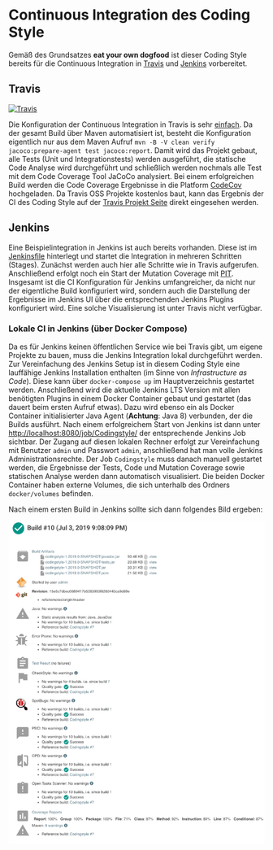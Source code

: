 # Continuous Integration des Coding Style

Gemäß des Grundsatzes **eat your own dogfood** ist dieser Coding Style bereits für die Continuous Integration
in [Travis](https://travis-ci.org) und [Jenkins](https://jenkins.io) vorbereitet. 

## Travis

[![Travis](https://img.shields.io/travis/uhafner/codingstyle/master.svg?logo=travis&label=travis%20build&logoColor=white)](https://travis-ci.org/uhafner/codingstyle)

Die Konfiguration der Continuous Integration in Travis is sehr [einfach](../.travis.yml). Da der gesamt Build 
über Maven automatisiert ist, besteht die Konfiguration eigentlich nur aus dem Maven Aufruf 
`mvn -B -V clean verify jacoco:prepare-agent test jacoco:report`. Damit wird das Projekt gebaut, alle Tests (Unit und 
Integrationstests) werden ausgeführt, die statische Code Analyse wird durchgeführt und schließlich werden nochmals
alle Test mit dem Code Coverage Tool JaCoCo analysiert. Bei einem erfolgreichen Build werden die Code Coverage 
Ergebnisse in die Platform [CodeCov](https://codecov.io/gh/uhafner/codingstyle) hochgeladen. Da Travis OSS Projekte
kostenlos baut, kann das Ergebnis der CI des Coding Style auf der [Travis Projekt Seite](https://travis-ci.org/uhafner/codingstyle) direkt eingesehen werden.

## Jenkins

Eine Beispielintegration in Jenkins ist auch bereits vorhanden. Diese ist im [Jenkinsfile](../Jenkinsfile) hinterlegt
und startet die Integration in mehreren Schritten (Stages). Zunächst werden auch hier alle Schritte wie in Travis
aufgerufen. Anschließend erfolgt noch ein Start der Mutation Coverage mit [PIT](http://pitest.org). Insgesamt ist
die CI Konfiguration für Jenkins umfangreicher, da nicht nur der eigentliche Build konfiguriert wird, sondern
auch die Darstellung der Ergebnisse im Jenkins UI über die entsprechenden Jenkins Plugins konfiguriert wird.
Eine solche Visualisierung ist unter Travis nicht verfügbar. 

### Lokale CI in Jenkins (über Docker Compose)

Da es für Jenkins keinen öffentlichen Service wie bei Travis gibt, um eigene Projekte zu bauen, muss die Jenkins 
Integration lokal durchgeführt werden. Zur Vereinfachung des Jenkins Setup ist in diesem Coding Style eine
lauffähige Jenkins Installation enthalten (im Sinne von *Infrastructure as Code*). 
Diese kann über `docker-compose up` im Hauptverzeichnis gestartet werden. Anschließend wird die
aktuelle Jenkins LTS Version mit allen benötigten Plugins in einem Docker Container gebaut und gestartet (das dauert
beim ersten Aufruf etwas). Dazu wird ebenso ein als Docker Container initialisierter Java Agent (**Achtung**: Java 8) 
verbunden, der die Builds ausführt. Nach einem erfolgreichem Start von Jenkins ist dann unter 
[http://localhost:8080/job/Codingstyle/](http://localhost:8080/job/Codingstyle/) 
der entsprechende Jenkins Job sichtbar. Der Zugang auf diesen lokalen Rechner erfolgt zur Vereinfachung 
mit Benutzer `admin` und Passwort `admin`, anschließend hat man volle Jenkins Administrationsrechte. 
Der Job `Codingstyle` muss danach manuell gestartet werden,
die Ergebnisse der Tests, Code und Mutation Coverage sowie statischen Analyse werden dann automatisch
visualisiert. Die beiden Docker Container haben externe Volumes, die sich unterhalb des Ordners 
`docker/volumes` befinden.

Nach einem ersten Build in Jenkins sollte sich dann folgendes Bild ergeben:

![Bla](images/build-result.png)

